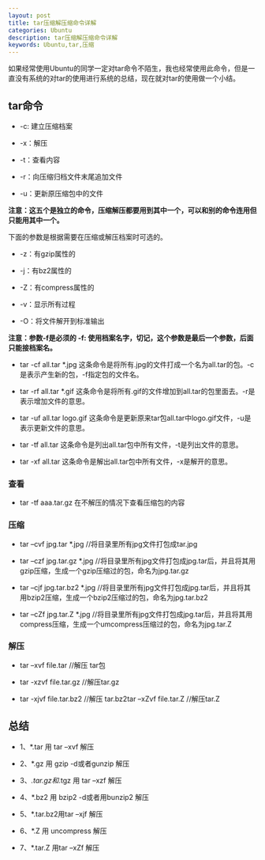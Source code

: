 ```yaml
---
layout: post
title: tar压缩解压缩命令详解
categories: Ubuntu
description: tar压缩解压缩命令详解
keywords: Ubuntu,tar,压缩
---
```


如果经常使用Ubuntu的同学一定对tar命令不陌生，我也经常使用此命令，但是一直没有系统的对tar的使用进行系统的总结，现在就对tar的使用做一个小结。

## tar命令

- -c: 建立压缩档案 

- -x：解压

- -t：查看内容

- -r：向压缩归档文件末尾追加文件

- -u：更新原压缩包中的文件

**注意：这五个是独立的命令，压缩解压都要用到其中一个，可以和别的命令连用但只能用其中一个。**


下面的参数是根据需要在压缩或解压档案时可选的。

- -z：有gzip属性的

- -j：有bz2属性的

- -Z：有compress属性的

- -v：显示所有过程

- -O：将文件解开到标准输出

**注意：参数-f是必须的 -f: 使用档案名字，切记，这个参数是最后一个参数，后面只能接档案名。**

- tar -cf all.tar *.jpg 这条命令是将所有.jpg的文件打成一个名为all.tar的包。-c是表示产生新的包，-f指定包的文件名。

- tar -rf all.tar *.gif 这条命令是将所有.gif的文件增加到all.tar的包里面去。-r是表示增加文件的意思。 

- tar -uf all.tar logo.gif 这条命令是更新原来tar包all.tar中logo.gif文件，-u是表示更新文件的意思。 

- tar -tf all.tar 这条命令是列出all.tar包中所有文件，-t是列出文件的意思。

- tar -xf all.tar 这条命令是解出all.tar包中所有文件，-x是解开的意思。

### 查看

- tar -tf aaa.tar.gz   在不解压的情况下查看压缩包的内容

### 压缩

- tar –cvf jpg.tar *.jpg //将目录里所有jpg文件打包成tar.jpg

- tar –czf jpg.tar.gz *.jpg //将目录里所有jpg文件打包成jpg.tar后，并且将其用gzip压缩，生成一个gzip压缩过的包，命名为jpg.tar.gz

- tar –cjf jpg.tar.bz2 *.jpg //将目录里所有jpg文件打包成jpg.tar后，并且将其用bzip2压缩，生成一个bzip2压缩过的包，命名为jpg.tar.bz2

- tar –cZf jpg.tar.Z *.jpg   //将目录里所有jpg文件打包成jpg.tar后，并且将其用compress压缩，生成一个umcompress压缩过的包，命名为jpg.tar.Z

### 解压

- tar –xvf file.tar //解压 tar包

- tar -xzvf file.tar.gz //解压tar.gz

- tar -xjvf file.tar.bz2   //解压 tar.bz2tar –xZvf file.tar.Z //解压tar.Z


## 总结

- 1、*.tar 用 tar –xvf 解压

- 2、*.gz 用 gzip -d或者gunzip 解压

- 3、*.tar.gz和*.tgz 用 tar –xzf 解压

- 4、*.bz2 用 bzip2 -d或者用bunzip2 解压

- 5、*.tar.bz2用tar –xjf 解压

- 6、*.Z 用 uncompress 解压

- 7、*.tar.Z 用tar –xZf 解压
